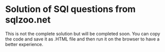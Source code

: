 # Solution of SQl questions from sqlzoo.net
This is not the complete solution but will be completed soon.
You can copy the code and save it as .HTML file and then run it on the browser to have a better experience.
